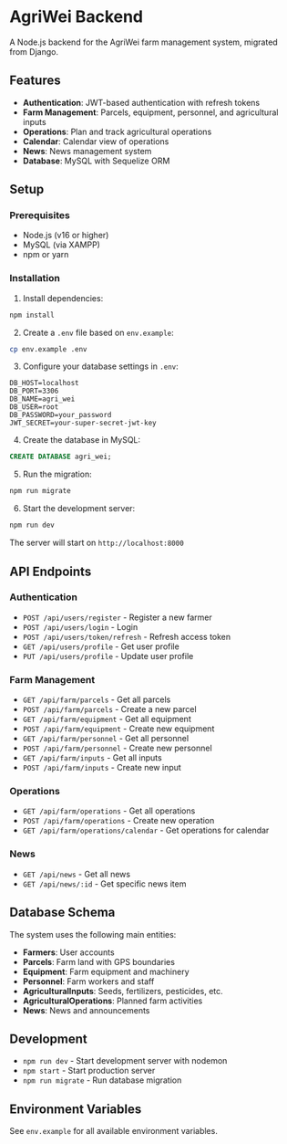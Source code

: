 # AgriWei Backend

A Node.js backend for the AgriWei farm management system, migrated from Django.

## Features

- **Authentication**: JWT-based authentication with refresh tokens
- **Farm Management**: Parcels, equipment, personnel, and agricultural inputs
- **Operations**: Plan and track agricultural operations
- **Calendar**: Calendar view of operations
- **News**: News management system
- **Database**: MySQL with Sequelize ORM

## Setup

### Prerequisites

- Node.js (v16 or higher)
- MySQL (via XAMPP)
- npm or yarn

### Installation

1. Install dependencies:
```bash
npm install
```

2. Create a `.env` file based on `env.example`:
```bash
cp env.example .env
```

3. Configure your database settings in `.env`:
```env
DB_HOST=localhost
DB_PORT=3306
DB_NAME=agri_wei
DB_USER=root
DB_PASSWORD=your_password
JWT_SECRET=your-super-secret-jwt-key
```

4. Create the database in MySQL:
```sql
CREATE DATABASE agri_wei;
```

5. Run the migration:
```bash
npm run migrate
```

6. Start the development server:
```bash
npm run dev
```

The server will start on `http://localhost:8000`

## API Endpoints

### Authentication
- `POST /api/users/register` - Register a new farmer
- `POST /api/users/login` - Login
- `POST /api/users/token/refresh` - Refresh access token
- `GET /api/users/profile` - Get user profile
- `PUT /api/users/profile` - Update user profile

### Farm Management
- `GET /api/farm/parcels` - Get all parcels
- `POST /api/farm/parcels` - Create a new parcel
- `GET /api/farm/equipment` - Get all equipment
- `POST /api/farm/equipment` - Create new equipment
- `GET /api/farm/personnel` - Get all personnel
- `POST /api/farm/personnel` - Create new personnel
- `GET /api/farm/inputs` - Get all inputs
- `POST /api/farm/inputs` - Create new input

### Operations
- `GET /api/farm/operations` - Get all operations
- `POST /api/farm/operations` - Create new operation
- `GET /api/farm/operations/calendar` - Get operations for calendar

### News
- `GET /api/news` - Get all news
- `GET /api/news/:id` - Get specific news item

## Database Schema

The system uses the following main entities:

- **Farmers**: User accounts
- **Parcels**: Farm land with GPS boundaries
- **Equipment**: Farm equipment and machinery
- **Personnel**: Farm workers and staff
- **AgriculturalInputs**: Seeds, fertilizers, pesticides, etc.
- **AgriculturalOperations**: Planned farm activities
- **News**: News and announcements

## Development

- `npm run dev` - Start development server with nodemon
- `npm start` - Start production server
- `npm run migrate` - Run database migration

## Environment Variables

See `env.example` for all available environment variables.
